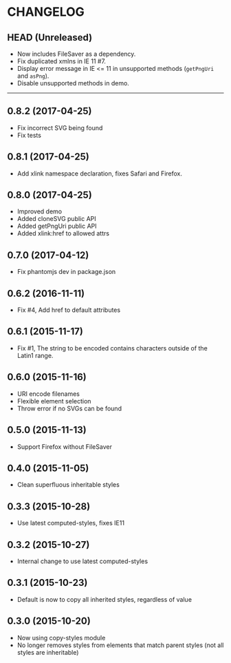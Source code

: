 CHANGELOG
=========

## HEAD (Unreleased)
* Now includes FileSaver as a dependency.
* Fix duplicated xmlns in IE 11 #7.
* Display error message in IE <= 11 in unsupported methods (`getPngUri` and `asPng`).
* Disable unsupported methods in demo.

--------------------

## 0.8.2 (2017-04-25)
* Fix incorrect SVG being found
* Fix tests

## 0.8.1 (2017-04-25)
* Add xlink namespace declaration, fixes Safari and Firefox.

## 0.8.0 (2017-04-25)
* Improved demo
* Added cloneSVG public API
* Added getPngUri public API
* Added xlink:href to allowed attrs

## 0.7.0 (2017-04-12)
* Fix phantomjs dev in package.json

## 0.6.2 (2016-11-11)
* Fix #4, Add href to default attributes

## 0.6.1 (2015-11-17)
* Fix #1, The string to be encoded contains characters outside of the Latin1 range.

## 0.6.0 (2015-11-16)
* URI encode filenames
* Flexible element selection
* Throw error if no SVGs can be found

## 0.5.0 (2015-11-13)
* Support Firefox without FileSaver

## 0.4.0 (2015-11-05)
* Clean superfluous inheritable styles

## 0.3.3 (2015-10-28)
* Use latest computed-styles, fixes IE11

## 0.3.2 (2015-10-27)
* Internal change to use latest computed-styles

## 0.3.1 (2015-10-23)
* Default is now to copy all inherited styles, regardless of value

## 0.3.0 (2015-10-20)
* Now using copy-styles module
* No longer removes styles from elements that match parent styles (not all styles are inheritable)
